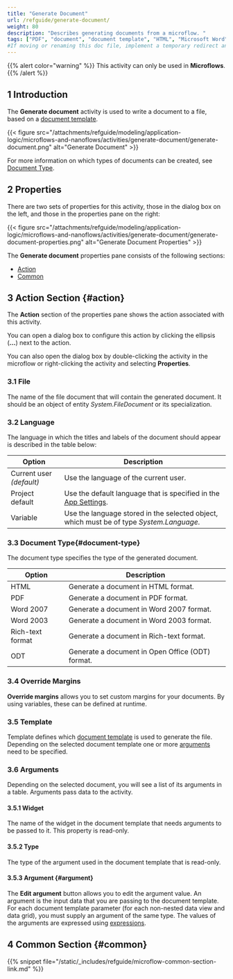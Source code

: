 ```yaml
---
title: "Generate Document"
url: /refguide/generate-document/
weight: 80
description: "Describes generating documents from a microflow. "
tags: ["PDF", "document", "document template", "HTML", "Microsoft Word", "ODT", "studio pro", "generate document"]
#If moving or renaming this doc file, implement a temporary redirect and let the respective team know they should update the URL in the product. See Mapping to Products for more details.
---
```


{{% alert color="warning" %}}
This activity can only be used in **Microflows**.
{{% /alert %}}

## 1 Introduction

The **Generate document** activity is used to write a document to a file, based on a [document template](/refguide/document-templates/). 

{{< figure src="/attachments/refguide/modeling/application-logic/microflows-and-nanoflows/activities/generate-document/generate-document.png" alt="Generate Document" >}}

For more information on which types of documents can be created, see [Document Type](#document-type).

## 2 Properties

There are two sets of properties for this activity, those in the dialog box on the left, and those in the properties pane on the right:

{{< figure src="/attachments/refguide/modeling/application-logic/microflows-and-nanoflows/activities/generate-document/generate-document-properties.png" alt="Generate Document Properties" >}}

The **Generate document** properties pane consists of the following sections:

* [Action](#action)
* [Common](#common)

## 3 Action Section {#action}

The **Action** section of the properties pane shows the action associated with this activity.

You can open a dialog box to configure this action by clicking the ellipsis (**…**) next to the action.

You can also open the dialog box by double-clicking the activity in the microflow or right-clicking the activity and selecting **Properties**.

### 3.1 File

The name of the file document that will contain the generated document. It should be an object of entity *System.FileDocument* or its specialization.

### 3.2 Language

The language in which the titles and labels of the document should appear is described in the table below:

| Option | Description |
| --- | --- |
| Current user *(default)*  | Use the language of the current user. |
| Project default | Use the default language that is specified in the [App Settings](/refguide/app-settings/). |
| Variable | Use the language stored in the selected object, which must be of type *System.Language*. |

### 3.3 Document Type{#document-type}

The document type specifies the type of the generated document.

| Option | Description |
| --- | --- |
| HTML | Generate a document in HTML format. |
| PDF | Generate a document in PDF format. |
| Word 2007 | Generate a document in Word 2007 format. |
| Word 2003 | Generate a document in Word 2003 format. |
| Rich-text format | Generate a document in Rich-text format. |
| ODT | Generate a document in Open Office (ODT) format. |

### 3.4 Override Margins

**Override margins** allows you to set custom margins for your documents. By using variables, these can be defined at runtime.

### 3.5 Template

Template defines which [document template](/refguide/document-templates/) is used to generate the file. Depending on the selected document template one or more [arguments](#argument) need to be specified. 

### 3.6 Arguments

Depending on the selected document, you will see a list of its arguments in a table. Arguments pass data to the activity. 

#### 3.5.1 Widget

The name of the widget in the document template that needs arguments to be passed to it. This property  is read-only.

#### 3.5.2 Type

The type of the argument used in the document template that is read-only.

#### 3.5.3 Argument {#argument}

The **Edit argument** button allows you to edit the argument value.  An argument is the input data that you are passing to the document template. For each document template parameter (for each non-nested data view and data grid), you must supply an argument of the same type. The values of the arguments are expressed using [expressions](/refguide/expressions/).

## 4 Common Section {#common}

{{% snippet file="/static/_includes/refguide/microflow-common-section-link.md" %}}
